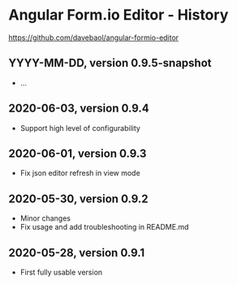 # Angular Form.io Editor - History

https://github.com/davebaol/angular-formio-editor


## YYYY-MM-DD, version 0.9.5-snapshot

- ...


## 2020-06-03, version 0.9.4

- Support high level of configurability


## 2020-06-01, version 0.9.3

- Fix json editor refresh in view mode


## 2020-05-30, version 0.9.2

- Minor changes
- Fix usage and add troubleshooting in README.md


## 2020-05-28, version 0.9.1

- First fully usable version
